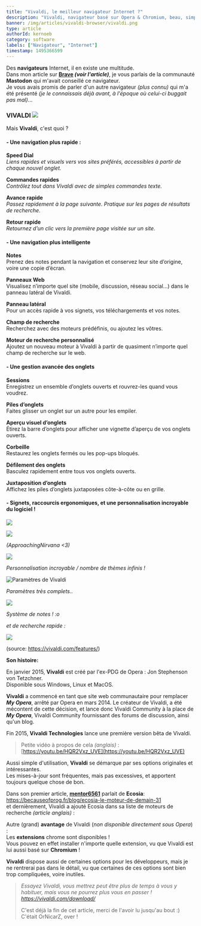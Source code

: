 ```yaml
---
title: "Vivaldi, le meilleur navigateur Internet ?"
description: "Vivaldi, navigateur basé sur Opera & Chromium, beau, simple et rapide :)"
banner: /img/articles/vivaldi-browser/vivaldi.png
type: article
authorId: kernoeb
category: software
labels: ["Navigateur", "Internet"]
timestamp: 1495366599
---
```


Des **navigateurs** Internet, il en existe une multitude.  
 Dans mon article sur **[Brave](https://becauseofprog.fr/blog/brave-open-source-27) *(voir l'article)***, je vous parlais de la communauté **Mastodon** qui m'avait conseillé ce navigateur.  
 Je vous avais promis de parler d'un autre navigateur *(plus connu)* qui m'a été présenté *(je le connaissais déjà avant, à l'époque où celui-ci buggait pas mal)*...

### **VIVALDI** ![](/img/articles/vivaldi-browser/logo.png)

 Mais **Vivaldi**, c'est quoi ?

#### **- Une navigation plus rapide :**

 **Speed Dial**  
 *Liens rapides et visuels vers vos sites préférés, accessibles à partir de chaque nouvel onglet.*

 **Commandes rapides**  
 *Contrôlez tout dans Vivaldi avec de simples commandes texte.*

 **Avance rapide**  
 *Passez rapidement à la page suivante. Pratique sur les pages de résultats de recherche.*

 **Retour rapide**  
 *Retournez d’un clic vers la première page visitée sur un site.*

#### **- Une navigation plus intelligente**

 **Notes**  
 Prenez des notes pendant la navigation et conservez leur site d’origine, voire une copie d’écran.

 **Panneaux Web**  
 Visualisez n’importe quel site (mobile, discussion, réseau social...) dans le panneau latéral de Vivaldi.

 **Panneau latéral**  
 Pour un accès rapide à vos signets, vos téléchargements et vos notes.

 **Champ de recherche**  
 Recherchez avec des moteurs prédéfinis, ou ajoutez les vôtres.

 **Moteur de recherche personnalisé**  
 Ajoutez un nouveau moteur à Vivaldi à partir de quasiment n’importe quel champ de recherche sur le web.

#### **- Une gestion avancée des onglets**

 **Sessions**  
 Enregistrez un ensemble d’onglets ouverts et rouvrez-les quand vous voudrez.

 **Piles d’onglets**  
 Faites glisser un onglet sur un autre pour les empiler.

 **Aperçu visuel d’onglets**  
 Étirez la barre d’onglets pour afficher une vignette d’aperçu de vos onglets ouverts.

 **Corbeille**  
 Restaurez les onglets fermés ou les pop-ups bloqués.

 **Défilement des onglets**  
 Basculez rapidement entre tous vos onglets ouverts.

 **Juxtaposition d’onglets**  
 Affichez les piles d’onglets juxtaposées côte-à-côte ou en grille.

#### **- Signets, raccourcis ergonomiques, et une personnalisation incroyable du logiciel !**

 ![](/img/articles/vivaldi-browser/6.jpg)

 ![](/img/articles/vivaldi-browser/1.png)

 *(ApproachingNirvana <3)*

 ![](/img/articles/vivaldi-browser/2.png)

 *Personnalisation incroyable / nombre de thèmes infinis !*

 ![Paramètres de Vivaldi](/img/articles/vivaldi-browser/5.jpg)

 *Paramètres très complets..*

 ![](/img/articles/vivaldi-browser/4.jpg)

 *Système de notes ! :o*

 *et de recherche rapide :*

 ![](/img/articles/vivaldi-browser/3.gif)

  

 (source: <https://vivaldi.com/features/>)

 **Son histoire:**

 En janvier 2015, **Vivaldi** est créé par l'ex-PDG de Opera : Jon Stephenson von Tetzchner.  
 Disponible sous Windows, Linux et MacOS.

 **Vivaldi** a commencé en tant que site web communautaire pour remplacer ***My Opera***, arrêté par Opera en mars 2014. Le créateur de Vivaldi, a été mécontent de cette décision, et lance donc Vivaldi Community à la place de ***My Opera***, Vivaldi Community fournissant des forums de discussion, ainsi qu'un blog.

 Fin 2015, **Vivaldi Technologies** lance une première version bêta de Vivaldi. 

 
>  Petite vidéo à propos de cela *(anglais)* : [https://youtu.be/HQR2Vxz_UVE](https://youtu.be/HQR2Vxz_UVE)
> 
>    

 Aussi simple d'utilisation, **Vivaldi** se démarque par ses options originales et intéressantes.  
 Les mises-à-jour sont fréquentes, mais pas excessives, et apportent toujours quelque chose de bon.

 Dans son premier article, [**mentor6561**](https://becauseofprog.fr/members/?view=15) parlait de **Ecosia**: <https://becauseofprog.fr/blog/ecosia-le-moteur-de-demain-31>  
 et dernièrement, Vivaldi a ajouté Ecosia dans sa liste de moteurs de recherche *(article anglais)* :  
   
 Autre (grand) **avantage** de Vivaldi (*non disponible directement sous Opera*) :  
 Les **extensions** chrome sont disponibles !  
 Vous pouvez en effet installer n'importe quelle extension, vu que Vivaldi est lui aussi basé sur **Chromium** !

 **Vivaldi** dispose aussi de certaines options pour les développeurs, mais je ne rentrerai pas dans le détail, vu que certaines de ces options sont bien trop compliquées, voire inutiles.

 
>  *Essayez Vivaldi, vous mettrez peut être plus de temps à vous y habituer, mais vous ne pourrez plus vous en passer !  
>  <https://vivaldi.com/download/>*
> 
>   C'est déjà la fin de cet article, merci de l'avoir lu jusqu'au bout :)  
 C'était OrNicarZ, over !

 
